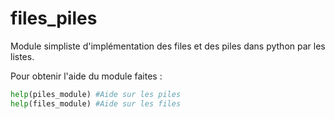# files_piles
Module simpliste d'implémentation des files et des piles dans python par les listes.

Pour obtenir l'aide du module faites :

~~~python
help(piles_module) #Aide sur les piles
help(files_module) #Aide sur les files
~~~~
